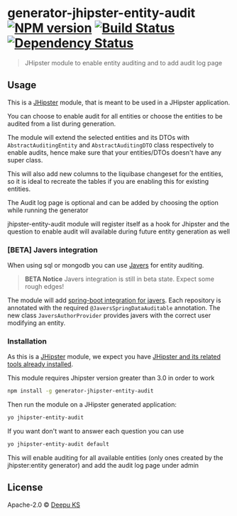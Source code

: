 # generator-jhipster-entity-audit [![NPM version][npm-image]][npm-url] [![Build Status][travis-image]][travis-url] [![Dependency Status][daviddm-image]][daviddm-url]
> JHipster module to enable entity auditing and to add audit log page

## Usage

This is a [JHipster](http://jhipster.github.io/) module, that is meant to be used in a JHipster application.

You can choose to enable audit for all entities or choose the entities to be audited from a list during generation.

The module will extend the selected entities and its DTOs with `AbstractAuditingEntity` and `AbstractAuditingDTO` class respectively to enable audits, hence make sure that your entities/DTOs doesn't have any super class.

This will also add new columns to the liquibase changeset for the entities, so it is ideal to recreate the tables if you are enabling this for existing entities.

The Audit log page is optional and can be added by choosing the option while running the generator

jhipster-entity-audit module will register itself as a hook for Jhipster and the question to enable audit will available during future entity generation as well

### [BETA] Javers integration

When using sql or mongodb you can use [Javers](http://javers.org/) for entity auditing.

> **BETA Notice** Javers integration is still in beta state. Expect some rough edges!

The module will add [spring-boot integration for javers](http://javers.org/documentation/spring-boot-integration/). Each repository is annotated with the required ``@JaversSpringDataAuditable`` annotation. The new class ``JaversAuthorProvider`` provides javers with the correct user modifying an entity.

### Installation

As this is a [JHipster](http://jhipster.github.io/) module, we expect you have [JHipster and its related tools already installed](http://jhipster.github.io/installation.html).

This module requires Jhipster version greater than 3.0 in order to work

```bash
npm install -g generator-jhipster-entity-audit
```

Then run the module on a JHipster generated application:

```bash
yo jhipster-entity-audit
```

If you want don't want to answer each question you can use

```bash
yo jhipster-entity-audit default
```
This will enable auditing for all available entities (only ones created by the jhipster:entity generator) and add the audit log page under admin

## License

Apache-2.0 © [Deepu KS](http://deepu105.github.io/)

[npm-image]: https://badge.fury.io/js/generator-jhipster-entity-audit.svg
[npm-url]: https://npmjs.org/package/generator-jhipster-entity-audit
[travis-image]: https://travis-ci.org/hipster-labs/generator-jhipster-entity-audit.svg?branch=master
[travis-url]: https://travis-ci.org/hipster-labs/generator-jhipster-entity-audit
[daviddm-image]: https://david-dm.org/hipster-labs/generator-jhipster-entity-audit.svg?theme=shields.io
[daviddm-url]: https://david-dm.org/hipster-labs/generator-jhipster-entity-audit
